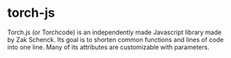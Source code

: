# torch-js 
Torch.js (or Torchcode) is an independently made Javascript library made by Zak Schenck.
Its goal is to shorten common functions and lines of code into one line. Many of its attributes are customizable with parameters. 

